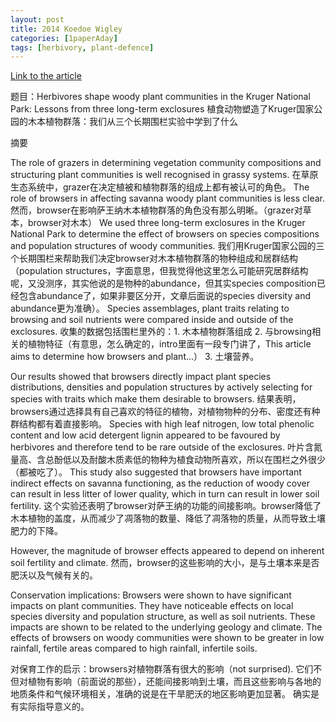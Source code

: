 ```yaml
---
layout: post
title: 2014 Koedoe Wigley
categories: [1paperAday]
tags: [herbivory, plant-defence]
---
```


[Link to the article](10.4102/koedoe.v56i1.1165)

题目：Herbivores shape woody plant communities in the Kruger National Park: Lessons from three long-term exclosures
植食动物塑造了Kruger国家公园的木本植物群落：我们从三个长期围栏实验中学到了什么

摘要

The role of grazers in determining vegetation community compositions and structuring plant communities is well recognised in grassy systems.
在草原生态系统中，grazer在决定植被和植物群落的组成上都有被认可的角色。
 The role of browsers in affecting savanna woody plant communities is less clear. 
 然而，browser在影响萨王纳木本植物群落的角色没有那么明晰。（grazer对草本，browser对木本）
 We used three long-term exclosures in the Kruger National Park to determine the effect of browsers on species compositions and population structures of woody communities.
 我们用Kruger国家公园的三个长期围栏来帮助我们决定browser对木本植物群落的物种组成和居群结构（population structures，字面意思，但我觉得他这里怎么可能研究居群结构呢，又没测序，其实他说的是物种的abundance，但其实species composition已经包含abundance了，如果非要区分开，文章后面说的species diversity and abundance更为准确）。
  Species assemblages, plant traits relating to browsing and soil nutrients were compared inside and outside of the exclosures. 
  收集的数据包括围栏里外的：1. 木本植物群落组成 2. 与browsing相关的植物特征（有意思，怎么确定的，intro里面有一段专门讲了，This article aims to determine how browsers and plant...） 3. 土壤营养。
  
  Our results showed that browsers directly impact plant species distributions, densities and population structures by actively selecting for species with traits which make them desirable to browsers. 
 结果表明，browsers通过选择具有自己喜欢的特征的植物，对植物物种的分布、密度还有种群结构都有着直接影响。
  Species with high leaf nitrogen, low total phenolic content and low acid detergent lignin appeared to be favoured by herbivores and therefore tend to be rare outside of the exclosures. 
  叶片含氮量高、含总酚低以及耐酸木质素低的物种为植食动物所喜欢，所以在围栏之外很少（都被吃了）。
  This study also suggested that browsers have important indirect effects on savanna functioning, as the reduction of woody cover can result in less litter of lower quality, which in turn can result in lower soil fertility.
 这个实验还表明了browser对萨王纳的功能的间接影响。browser降低了木本植物的盖度，从而减少了凋落物的数量、降低了凋落物的质量，从而导致土壤肥力的下降。 
  
   However, the magnitude of browser effects appeared to depend on inherent soil fertility and climate.
   然而，browser的这些影响的大小，是与土壤本来是否肥沃以及气候有关的。
   
   Conservation implications: Browsers were shown to have significant impacts on plant communities. They have noticeable effects on local species diversity and population structure, as well as soil nutrients. These impacts are shown to be related to the underlying geology and climate. The effects of browsers on woody communities were shown to be greater in low rainfall, fertile areas compared to high rainfall, infertile soils.
    
   对保育工作的启示：browsers对植物群落有很大的影响（not surprised). 它们不但对植物有影响（前面说的那些），还能间接影响到土壤，而且这些影响与各地的地质条件和气候环境相关，准确的说是在干旱肥沃的地区影响更加显著。
   确实是有实际指导意义的。